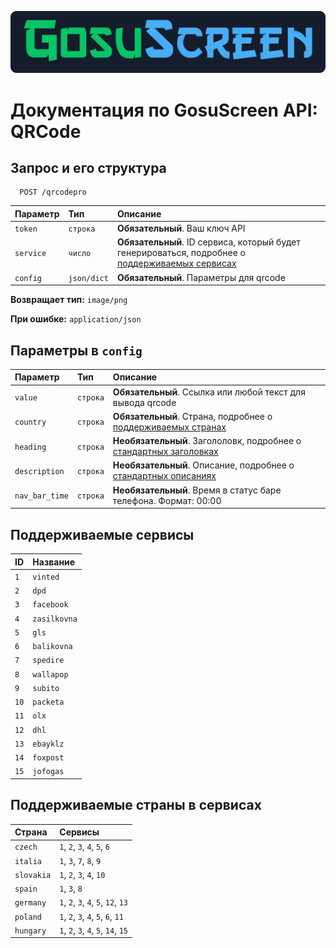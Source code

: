 ![Logo](./resources/logo.png)
# **Документация по GosuScreen API: QRCode**



## Запрос и его структура

```
  POST /qrcodepro
```

| Параметр | Тип     | Описание                |
| :-------- | :------- | :------------------------- |
| `token` | `строка` | **Обязательный**. Ваш ключ API |
| `service` | `число` | **Обязательный**. ID сервиса, который будет генерироваться, подробнее о [поддерживаемых сервисах](#поддерживаемые-сервисы) |
| `config` | `json/dict` | **Обязательный**. Параметры для qrcode|

**Возвращает тип:** `image/png`

**При ошибке:** `application/json`


## Параметры в `config`
| Параметр | Тип     | Описание   |
| :-------- | :------- | :------- |
| `value` | `строка` | **Обязательный**. Ссылка или любой текст для вывода qrcode |
| `country` | `строка` | **Обязательный**. Страна, подробнее о [поддерживаемых странах](#поддерживаемые-страны-в-сервисах) |
| `heading` | `строка` | **Необязательный**. Загололовк, подробнее о [стандартных заголовках](./defaultHD.json) |
| `description` | `строка` | **Необязательный**. Описание, подробнее о [стандартных описаниях](./defaultHD.json) |
| `nav_bar_time` | `строка` | **Необязательный**. Время в статус баре телефона. Формат: 00:00 |


## Поддерживаемые сервисы

| ID  | Название     | 
| :-------- | :------- |
|`1`|`vinted`|
|`2`|`dpd`|
|`3`|`facebook`|
|`4`|`zasilkovna`|
|`5`|`gls`|
|`6`|`balikovna`|
|`7`|`spedire`|
|`8`|`wallapop`|
|`9`|`subito`|
|`10`|`packeta`|
|`11`|`olx`|
|`12`|`dhl`|
|`13`|`ebayklz`|
|`14`|`foxpost`|
|`15`|`jofogas`|


## Поддерживаемые страны в сервисах

| Страна  | Сервисы     | 
| :-------- | :------- |
|`czech` |`1`, `2`, `3`, `4`, `5`, `6`|
|`italia` |`1`, `3`, `7`, `8`, `9`|
|`slovakia` |`1`, `2`, `3`, `4`, `10`|
|`spain` |`1`, `3`, `8`|
|`germany` |`1`, `2`, `3`, `4`, `5`, `12`, `13`|
|`poland` |`1`, `2`, `3`, `4`, `5`, `6`, `11`|
|`hungary` |`1`, `2`, `3`, `4`, `5`, `14`, `15`|
